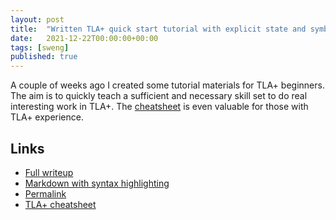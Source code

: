```yaml
---
layout: post
title:  "Written TLA+ quick start tutorial with explicit state and symbolic model checking"
date:   2021-12-22T00:00:00+00:00
tags: [sweng]
published: true
---
```


A couple of weeks ago I created some tutorial materials for TLA+ beginners. The aim is to quickly teach a sufficient and necessary skill set to do real interesting work in TLA+. The [cheatsheet](https://mbt.informal.systems/docs/tla_basics_tutorials/tla+cheatsheet.html) is even valuable for those with TLA+ experience.

## Links

- [Full writeup](https://mbt.informal.systems/docs/tla_basics_tutorials/tutorial.html)
- [Markdown with syntax highlighting](<https://github.com/informalsystems/modelator/tree/main/jekyll/docs/tla_basics_tutorials>)
- [Permalink](https://web.archive.org/web/20211222144057/https://mbt.informal.systems/docs/tla_basics_tutorials/tutorial.html)
- [TLA+ cheatsheet](https://mbt.informal.systems/docs/tla_basics_tutorials/tla+cheatsheet.html)
